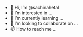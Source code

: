 - 👋 Hi, I’m @sachinahetal
- 👀 I’m interested in ...
- 🌱 I’m currently learning ...
- 💞️ I’m looking to collaborate on ...
- 📫 How to reach me ...

<!---
sachinahetal/sachinahetal is a ✨ special ✨ repository because its `README.md` (this file) appears on your GitHub profile.
You can click the Preview link to take a look at your changes.
--->
